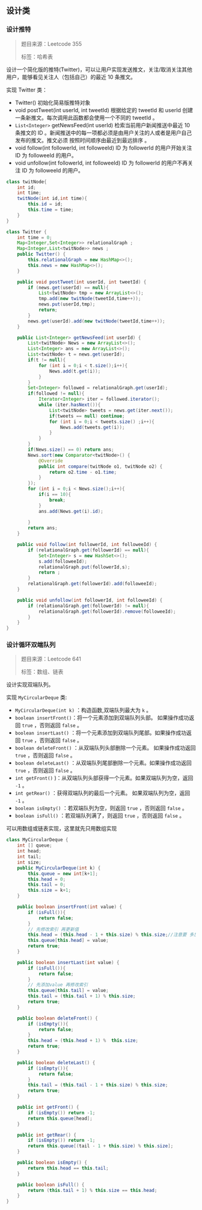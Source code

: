 ## 设计类

### 设计推特

> 题目来源：Leetcode 355
>
> 标签：哈希表

设计一个简化版的推特(Twitter)，可以让用户实现发送推文，关注/取消关注其他用户，能够看见关注人（包括自己）的最近 10 条推文。

实现 Twitter 类：

- Twitter() 初始化简易版推特对象
- void postTweet(int userId, int tweetId) 根据给定的 tweetId 和 userId 创建一条新推文。每次调用此函数都会使用一个不同的 tweetId 。
- `List<Integer>` getNewsFeed(int userId) 检索当前用户新闻推送中最近  10 条推文的 ID 。新闻推送中的每一项都必须是由用户关注的人或者是用户自己发布的推文。推文必须 按照时间顺序由最近到最远排序 。
- void follow(int followerId, int followeeId) ID 为 followerId 的用户开始关注 ID 为 followeeId 的用户。
- void unfollow(int followerId, int followeeId) ID 为 followerId 的用户不再关注 ID 为 followeeId 的用户。



```java
class twitNode{
    int id;
    int time;
    twitNode(int id,int time){
        this.id = id;
        this.time = time;
    }
}

class Twitter {
    int time = 0;
    Map<Integer,Set<Integer>> relationalGraph ;
    Map<Integer,List<twitNode>> news ;
    public Twitter() {
        this.relationalGraph = new HashMap<>();
        this.news = new HashMap<>();
    }

    public void postTweet(int userId, int tweetId) {
        if (news.get(userId) == null){
            List<twitNode> tmp = new ArrayList<>();
            tmp.add(new twitNode(tweetId,time++));
            news.put(userId,tmp);
            return;
        }
        news.get(userId).add(new twitNode(tweetId,time++));
    }

    public List<Integer> getNewsFeed(int userId) {
        List<twitNode> News = new ArrayList<>();
        List<Integer> ans = new ArrayList<>();
        List<twitNode> t = news.get(userId);
        if(t != null){
            for (int i = 0;i < t.size();i++){
                News.add(t.get(i));
            }
        }
        Set<Integer> followed = relationalGraph.get(userId);
        if(followed != null){
            Iterator<Integer> iter = followed.iterator();
            while (iter.hasNext()){
                List<twitNode> tweets = news.get(iter.next());
                if(tweets == null) continue;
                for (int i = 0;i < tweets.size() ;i++){
                    News.add(tweets.get(i));
                }
            }
        }
        if(News.size() == 0) return ans;
        News.sort(new Comparator<twitNode>() {
            @Override
            public int compare(twitNode o1, twitNode o2) {
                return o2.time - o1.time;
            }
        });
        for (int i = 0;i < News.size();i++){
            if(i == 10){
                break;
            }
            ans.add(News.get(i).id);
            
        }
        return ans;
    }

    public void follow(int followerId, int followeeId) {
        if (relationalGraph.get(followerId) == null){
            Set<Integer> s = new HashSet<>();
            s.add(followeeId);
            relationalGraph.put(followerId,s);
            return ;
        }
        relationalGraph.get(followerId).add(followeeId);
    }

    public void unfollow(int followerId, int followeeId) {
        if (relationalGraph.get(followerId) != null){
            relationalGraph.get(followerId).remove(followeeId);
        }
    }
}
```





### 设计循环双端队列

> 题目来源：Leetcode 641
>
> 标签：数组、链表

设计实现双端队列。

实现 `MyCircularDeque` 类:

- `MyCircularDeque(int k)` ：构造函数,双端队列最大为 `k` 。
- `boolean insertFront()`：将一个元素添加到双端队列头部。 如果操作成功返回 `true` ，否则返回 `false` 。
- `boolean insertLast()` ：将一个元素添加到双端队列尾部。如果操作成功返回 `true` ，否则返回 `false` 。
- `boolean deleteFront()` ：从双端队列头部删除一个元素。 如果操作成功返回 `true` ，否则返回 `false` 。
- `boolean deleteLast()` ：从双端队列尾部删除一个元素。如果操作成功返回 `true` ，否则返回 `false` 。
- `int getFront()` )：从双端队列头部获得一个元素。如果双端队列为空，返回 `-1` 。
- `int getRear()` ：获得双端队列的最后一个元素。 如果双端队列为空，返回 `-1` 。
- `boolean isEmpty()` ：若双端队列为空，则返回 `true` ，否则返回 `false` 。
- `boolean isFull()` ：若双端队列满了，则返回 `true` ，否则返回 `false` 。

可以用数组或链表实现，这里就先只用数组实现

```java
class MyCircularDeque {
    int [] queue;
    int head;
    int tail;
    int size;
    public MyCircularDeque(int k) {
        this.queue = new int[k+1];
        this.head = 0;
        this.tail = 0;
        this.size = k+1;
    }

    public boolean insertFront(int value) {
        if (isFull()){
            return false;
        }
        // 先修改索引 再更新值
        this.head = (this.head - 1 + this.size) % this.size;//注意要 多加个this.size
        this.queue[this.head] = value;
        return true;
    }

    public boolean insertLast(int value) {
        if (isFull()){
            return false;
        }
        // 先添加value 再修改索引
        this.queue[this.tail] = value;
        this.tail = (this.tail + 1) % this.size;
        return true;
    }

    public boolean deleteFront() {
        if (isEmpty()){
            return false;
        }
        this.head = (this.head + 1) %  this.size;
        return true;
    }

    public boolean deleteLast() {
        if (isEmpty()){
            return false;
        }
        this.tail = (this.tail - 1 + this.size) % this.size;
        return true;
    }

    public int getFront() {
        if (isEmpty()) return -1;
        return this.queue[head];
    }

    public int getRear() {
        if (isEmpty()) return -1;
        return this.queue[(tail - 1 + this.size) % this.size];
    }

    public boolean isEmpty() {
        return this.head == this.tail;
    }

    public boolean isFull() {
        return (this.tail + 1) % this.size == this.head;
    }
}
```

